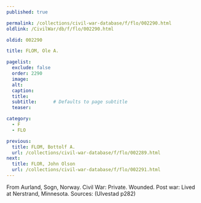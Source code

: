 ```yaml
---
published: true

permalink: /collections/civil-war-database/f/flo/002290.html
oldlink: /CivilWar/db/f/flo/002290.html

oldid: 002290

title: FLOM, Ole A.

pagelist:
  exclude: false
  order: 2290
  image: 
  alt:
  caption:
  title:
  subtitle:      # Defaults to page subtitle
  teaser:

category: 
  - F 
  - FLO

previous:
  title: FLOM, Bottolf A.
  url: /collections/civil-war-database/f/flo/002289.html  
next:
  title: FLOR, John Olson
  url: /collections/civil-war-database/f/flo/002291.html   
---
```

From Aurland, Sogn, Norway. Civil War: Private. Wounded. Post war: Lived at Nerstrand, Minnesota. Sources: (Ulvestad p282)